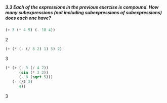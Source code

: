 ##### 3.3  Each of the expressions in the previous exercise is compound. How many subexpressions (not including subexpressions of subexpressions) does each one have?

```Scheme
(+ 3 (* 4 5) (- 10 4))
```
2

```Scheme
(+ (* (- (/ 8 2) 1) 5) 2)
```
3

```Scheme
(* (+ (- 3 (/ 4 2))
      (sin (* 3 2))
      (- 8 (sqrt 5)))
   (- (/2 3)
      4))
```
3
